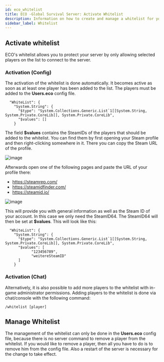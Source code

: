 ```yaml
---
id: eco_whitelist
title: ECO -Global Survival Server: Activate Whitelist
description: Information on how to create and manage a whitelist for your ECO server at ZAP-Hosting - ZAP-Hosting.com documentation
sidebar_label: Whitelist
---
```




## Activate whitelist

ECO's whitelist allows you to protect your server by only allowing selected players on the list to connect to the server.



### Activation (Config)

The activation of the whitelist is done automatically. It becomes active as soon as at least one player has been added to the list. The players must be added to the **Users.eco** config file. 

```
  "WhiteList": {
    "System.String": {
      "$type": "System.Collections.Generic.List`1[[System.String, System.Private.CoreLib]], System.Private.CoreLib",
      "$values": []
    }
```



The field **$values** contains the SteamIDs of the players that should be added to the whitelist. You can find them by first opening your Steam profile and then right-clicking somewhere in it. There you can copy the Steam URL of the profile. 



![image](https://user-images.githubusercontent.com/26007280/189889186-9c30b86c-5339-4c54-945a-39c0f8b56f40.png)


Afterwards open one of the following pages and paste the URL of your profile there: 

- https://steamrep.com/
- https://steamidfinder.com/
- https://steamid.io/


![image](https://user-images.githubusercontent.com/13604413/159183763-7e2db2ca-ca78-4a08-9e30-77d58ce51fef.png)

This will provide you with general information as well as the Steam ID of your account. In this case we only need the SteamID64. The SteamID64 will then be set at **$values**. This will look like this:

```
  "WhiteList": {
    "System.String": {
      "$type": "System.Collections.Generic.List`1[[System.String, System.Private.CoreLib]], System.Private.CoreLib",
      "$values": [
            "123456789",
            "weitereSteamID"      
      ]
    }
```



### Activation (Chat)

Alternatively, it is also possible to add more players to the whitelist with in-game administrator permissions. Adding players to the whitelist is done via chat/console with the following command:

```
/whitelist [player]
```



## Manage Whitelist

The management of the whitelist can only be done in the **Users.eco** config file, because there is no server command to remove a player from the whitelist. If you would like to remove a player, then all you have to do is to remove him from the config file. Also a restart of the server is necessary for the change to take effect. 
